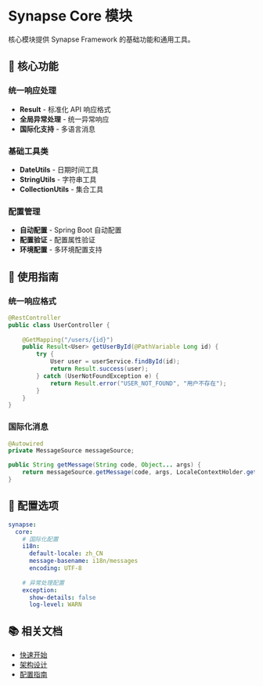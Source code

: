 # Synapse Core 模块

核心模块提供 Synapse Framework 的基础功能和通用工具。

## 🎯 核心功能

### 统一响应处理
- **Result<T>** - 标准化 API 响应格式
- **全局异常处理** - 统一异常响应
- **国际化支持** - 多语言消息

### 基础工具类
- **DateUtils** - 日期时间工具
- **StringUtils** - 字符串工具
- **CollectionUtils** - 集合工具

### 配置管理
- **自动配置** - Spring Boot 自动配置
- **配置验证** - 配置属性验证
- **环境配置** - 多环境配置支持

## 📖 使用指南

### 统一响应格式

```java
@RestController
public class UserController {
    
    @GetMapping("/users/{id}")
    public Result<User> getUserById(@PathVariable Long id) {
        try {
            User user = userService.findById(id);
            return Result.success(user);
        } catch (UserNotFoundException e) {
            return Result.error("USER_NOT_FOUND", "用户不存在");
        }
    }
}
```

### 国际化消息

```java
@Autowired
private MessageSource messageSource;

public String getMessage(String code, Object... args) {
    return messageSource.getMessage(code, args, LocaleContextHolder.getLocale());
}
```

## 🔧 配置选项

```yaml
synapse:
  core:
    # 国际化配置
    i18n:
      default-locale: zh_CN
      message-basename: i18n/messages
      encoding: UTF-8
      
    # 异常处理配置
    exception:
      show-details: false
      log-level: WARN
```

## 📚 相关文档

- [快速开始](../QUICKSTART.md)
- [架构设计](../ARCHITECTURE.md)
- [配置指南](../CONFIGURATION.md)
